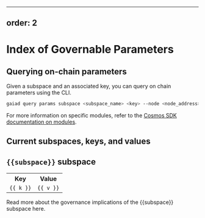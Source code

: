 ***

## order: 2

# Index of Governable Parameters

## Querying on-chain parameters

Given a subspace and an associated key, you can query on chain parameters using
the CLI.

```bash
gaiad query params subspace <subspace_name> <key> --node <node_address> --chain-id <chain_id>
```

For more information on specific modules, refer to the
[Cosmos SDK documentation on modules](https://docs.cosmos.network/main/modules).

## Current subspaces, keys, and values

<section v-for="(value, subspace) in $themeConfig.currentParameters">
   <h2><code>{{subspace}}</code> subspace</h2>
   <table>
      <tr>
         <th>Key</th>
         <th>Value</th>
      </tr>
      <tr v-for="(v,k) in value">
         <td><code>{{ k }}</code></td>
         <td><code>{{ v }}</code></td>
      </tr>
   </table>
   <p>
     Read more about the governance implications of the  <a :href="subspace + '.html'">{{subspace}} subspace here.</a>
   </p>
</section>
